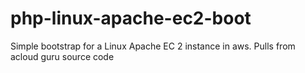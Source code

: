 # php-linux-apache-ec2-boot
Simple bootstrap for a Linux Apache EC 2 instance in aws. Pulls from acloud guru source code
